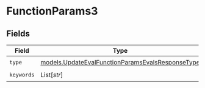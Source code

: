 # FunctionParams3


## Fields

| Field                                                                                                      | Type                                                                                                       | Required                                                                                                   | Description                                                                                                |
| ---------------------------------------------------------------------------------------------------------- | ---------------------------------------------------------------------------------------------------------- | ---------------------------------------------------------------------------------------------------------- | ---------------------------------------------------------------------------------------------------------- |
| `type`                                                                                                     | [models.UpdateEvalFunctionParamsEvalsResponseType](../models/updateevalfunctionparamsevalsresponsetype.md) | :heavy_check_mark:                                                                                         | N/A                                                                                                        |
| `keywords`                                                                                                 | List[*str*]                                                                                                | :heavy_check_mark:                                                                                         | N/A                                                                                                        |